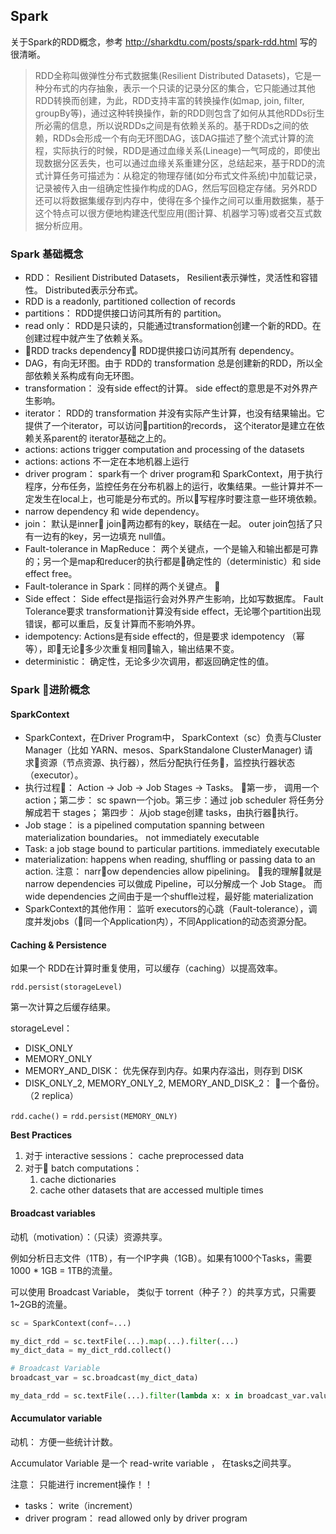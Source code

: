 


## Spark

关于Spark的RDD概念，参考 <http://sharkdtu.com/posts/spark-rdd.html> 写的很清晰。


>RDD全称叫做弹性分布式数据集(Resilient Distributed Datasets)，它是一种分布式的内存抽象，表示一个只读的记录分区的集合，它只能通过其他RDD转换而创建，为此，RDD支持丰富的转换操作(如map, join, filter, groupBy等)，通过这种转换操作，新的RDD则包含了如何从其他RDDs衍生所必需的信息，所以说RDDs之间是有依赖关系的。基于RDDs之间的依赖，RDDs会形成一个有向无环图DAG，该DAG描述了整个流式计算的流程，实际执行的时候，RDD是通过血缘关系(Lineage)一气呵成的，即使出现数据分区丢失，也可以通过血缘关系重建分区，总结起来，基于RDD的流式计算任务可描述为：从稳定的物理存储(如分布式文件系统)中加载记录，记录被传入由一组确定性操作构成的DAG，然后写回稳定存储。另外RDD还可以将数据集缓存到内存中，使得在多个操作之间可以重用数据集，基于这个特点可以很方便地构建迭代型应用(图计算、机器学习等)或者交互式数据分析应用。


### Spark 基础概念


- RDD： Resilient Distributed Datasets， Resilient表示弹性，灵活性和容错性。 Distributed表示分布式。
- RDD is a readonly, partitioned collection of records
- partitions： RDD提供接口访问其所有的 partition。
- read only： RDD是只读的，只能通过transformation创建一个新的RDD。在创建过程中就产生了依赖关系。
- RDD tracks dependency： RDD提供接口访问其所有 dependency。
- DAG，有向无环图。由于 RDD的 transformation 总是创建新的RDD，所以全部依赖关系构成有向无环图。
- transformation： 没有side effect的计算。 side effect的意思是不对外界产生影响。
- iterator： RDD的 transformation 并没有实际产生计算，也没有结果输出。它提供了一个iterator，可以访问partition的records， 这个iterator是建立在依赖关系parent的 iterator基础之上的。
- actions: actions trigger computation and processing of the datasets
- actions: actions 不一定在本地机器上运行
- driver program： spark有一个 driver program和 SparkContext，用于执行程序，分布任务，监控任务在分布机器上的运行，收集结果。一些计算并不一定发生在local上，也可能是分布式的。所以写程序时要注意一些环境依赖。
- narrow dependency 和 wide dependency。
- join： 默认是inner join，两边都有的key，联结在一起。 outer join包括了只有一边有的key，另一边填充 null值。
- Fault-tolerance in MapReduce： 两个关键点，一个是输入和输出都是可靠的；另一个是map和reducer的执行都是确定性的（deterministic）和 side effect free。
- Fault-tolerance in Spark：同样的两个关键点。 
- Side effect： Side effect是指运行会对外界产生影响，比如写数据库。 Fault Tolerance要求 transformation计算没有side effect，无论哪个partition出现错误，都可以重启，反复计算而不影响外界。
- idempotency: Actions是有side effect的，但是要求 idempotency （幂等），即无论多少次重复相同输入，输出结果不变。
- deterministic： 确定性，无论多少次调用，都返回确定性的值。


### Spark 进阶概念

#### SparkContext

- SparkContext，在Driver Program中， SparkContext（sc）负责与Cluster Manager（比如 YARN、mesos、SparkStandalone ClusterManager) 请求资源（节点资源、执行器），然后分配执行任务，监控执行器状态（executor）。
- 执行过程： Action -> Job -> Job Stages -> Tasks。 第一步， 调用一个action；第二步： sc spawn一个job。第三步：通过 job scheduler 将任务分解成若干 stages； 第四步： 从job stage创建 tasks，由执行器执行。
- Job stage： is a pipelined computation spanning between materialization boundaries。 not immediately executable
- Task: a job stage bound to particular partitions. immediately executable
- materialization: happens when reading, shuffling or passing data to an action. 注意： narrow dependencies allow pipelining。 我的理解就是 narrow dependencies 可以做成 Pipeline，可以分解成一个 Job Stage。 而 wide dependencies 之间由于是一个shuffle过程，最好能 materialization
- SparkContext的其他作用： 监听 executors的心跳（Fault-tolerance），调度并发jobs（同一个Application内），不同Application的动态资源分配。


#### Caching & Persistence

如果一个 RDD在计算时重复使用，可以缓存（caching）以提高效率。

`rdd.persist(storageLevel)`

第一次计算之后缓存结果。

storageLevel：

- DISK_ONLY
- MEMORY_ONLY
- MEMORY_AND_DISK： 优先保存到内存。如果内存溢出，则存到 DISK
- DISK_ONLY_2, MEMORY_ONLY_2, MEMORY_AND_DISK_2： 一个备份。（2 replica）

`rdd.cache()` = `rdd.persist(MEMORY_ONLY)`


**Best Practices**

1. 对于 interactive sessions： cache preprocessed data
2. 对于 batch computations：
    1. cache dictionaries
    2. cache other datasets that are accessed multiple times


#### Broadcast variables

动机（motivation）：（只读）资源共享。

例如分析日志文件（1TB），有一个IP字典（1GB）。如果有1000个Tasks，需要 1000 * 1GB = 1TB的流量。

可以使用 Broadcast Variable， 类似于 torrent（种子？）的共享方式，只需要 1~2GB的流量。

```python
sc = SparkContext(conf=...)

my_dict_rdd = sc.textFile(...).map(...).filter(...)
my_dict_data = my_dict_rdd.collect()

# Broadcast Variable
broadcast_var = sc.broadcast(my_dict_data)

my_data_rdd = sc.textFile(...).filter(lambda x: x in broadcast_var.value)
```

#### Accumulator variable

动机： 方便一些统计计数。

Accumulator Variable 是一个 read-write variable ， 在tasks之间共享。

注意： 只能进行 increment操作！！

- tasks： write（increment）
- driver program： read allowed only by driver program
